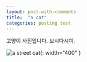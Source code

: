 ```yaml
---
layout: post-with-comments
title:  "a cat"
categories: posting test
---
```

고양이 사진입니다. 보시다시피.

![a street cat](/blog/assets/cat.jpg){: width="400" }
